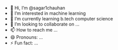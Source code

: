 - 👋 Hi, I’m @sagar1chauhan
- 👀 I’m interested in machine learning
- 🌱 I’m currently learning b.tech computer science
- 💞️ I’m looking to collaborate on ...
- 📫 How to reach me ...
- 😄 Pronouns: ...
- ⚡ Fun fact: ...

<!---
sagar1chauhan/sagar1chauhan is a ✨ special ✨ repository because its `README.md` (this file) appears on your GitHub profile.
You can click the Preview link to take a look at your changes.
--->
